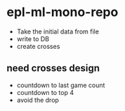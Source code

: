 # epl-ml-mono-repo

- Take the initial data from file
- write to DB
- create crosses

## need crosses design
- countdown to last game count
- countdown to top 4
- avoid the drop
